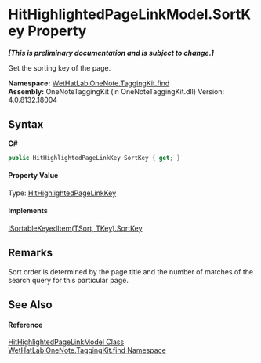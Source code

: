# HitHighlightedPageLinkModel.SortKey Property 
 _**\[This is preliminary documentation and is subject to change.\]**_

Get the sorting key of the page.

**Namespace:**&nbsp;<a href="0e3a8efd-07d2-1709-b1cd-709153222081">WetHatLab.OneNote.TaggingKit.find</a><br />**Assembly:**&nbsp;OneNoteTaggingKit (in OneNoteTaggingKit.dll) Version: 4.0.8132.18004

## Syntax

**C#**<br />
``` C#
public HitHighlightedPageLinkKey SortKey { get; }
```


#### Property Value
Type: <a href="43d8cc25-fcd9-1dfc-5430-924b77a33b44">HitHighlightedPageLinkKey</a>

#### Implements
<a href="f4086983-259b-d1f1-78e3-b2f575d69f97">ISortableKeyedItem(TSort, TKey).SortKey</a><br />

## Remarks
Sort order is determined by the page title and the number of matches of the search query for this particular page.

## See Also


#### Reference
<a href="4d4cd7ac-7006-c76d-d331-884873162922">HitHighlightedPageLinkModel Class</a><br /><a href="0e3a8efd-07d2-1709-b1cd-709153222081">WetHatLab.OneNote.TaggingKit.find Namespace</a><br />